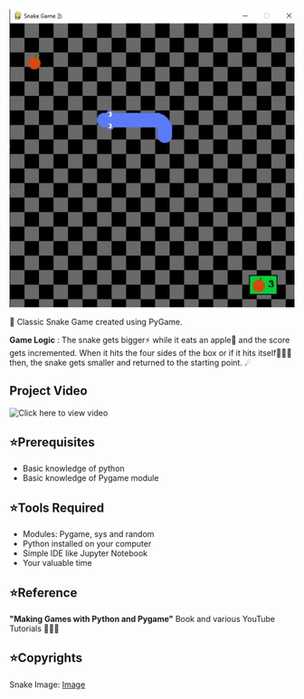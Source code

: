 ![image](https://github.com/Ganeshuthiravasagam/Snake-Game/blob/main/Sanke%20Game.jpeg)

🐍 Classic Snake Game created using PyGame.

**Game Logic** : The snake gets bigger⚡ while it eats an apple🍎 and the score gets incremented. When it hits the four sides of the box or if it hits itself🤦🏽‍♂️ then, the snake gets smaller and returned to the starting point. ☄

## Project Video
![Click here to view video](https://www.linkedin.com/feed/update/urn:li:activity:6764463019834654720/)

## ⭐Prerequisites
- Basic knowledge of python
- Basic knowledge of Pygame module

## ⭐Tools Required
- Modules: Pygame, sys and random 
- Python installed on your computer
- Simple IDE like Jupyter Notebook
- Your valuable time

## ⭐Reference
**"Making Games with Python and Pygame"** Book and various YouTube Tutorials 👩🏽‍🏫

## ⭐Copyrights
Snake Image: [Image](https://github.com/clear-code-projects)
